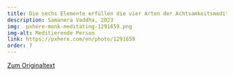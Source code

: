 ```yaml
---
title: Die sechs Elemente erfüllen die vier Arten der Achtsamkeitsmeditation
description: Samanera Vaddha, 2023
img:  pxhere-monk-meditating-1291659.png
img-alt: Meditierende Person
link: https://pxhere.com/en/photo/1291659
order: 7
---
```


[Zum Originaltext](https://discourse.suttacentral.net/t/the-six-elements-fulfil-the-four-satipa-hanas-overlooked-meditation-instructions/29837)

